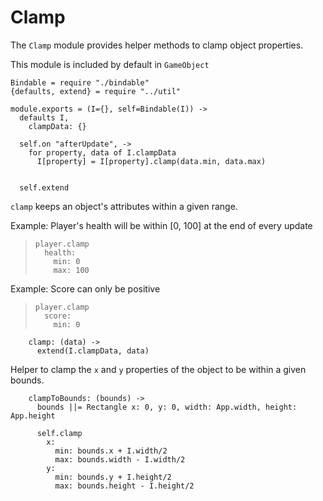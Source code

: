 Clamp
=====

The `Clamp` module provides helper methods to clamp object properties. 

This module is included by default in `GameObject`

    Bindable = require "./bindable"
    {defaults, extend} = require "../util"

    module.exports = (I={}, self=Bindable(I)) ->
      defaults I,
        clampData: {}

      self.on "afterUpdate", ->
        for property, data of I.clampData
          I[property] = I[property].clamp(data.min, data.max)
    

      self.extend

`clamp` keeps an object's attributes within a given range.

Example: Player's health will be within [0, 100] at the end of every update

>     player.clamp
>       health:
>         min: 0
>         max: 100

Example: Score can only be positive

>     player.clamp
>       score:
>         min: 0
  
        clamp: (data) ->
          extend(I.clampData, data)

Helper to clamp the `x` and `y` properties of the object to be within a given bounds.

        clampToBounds: (bounds) ->
          bounds ||= Rectangle x: 0, y: 0, width: App.width, height: App.height
  
          self.clamp
            x:
              min: bounds.x + I.width/2
              max: bounds.width - I.width/2
            y:
              min: bounds.y + I.height/2
              max: bounds.height - I.height/2

